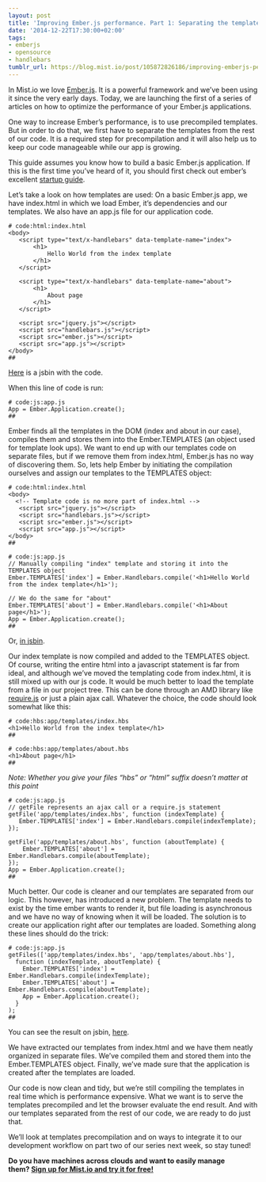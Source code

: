 ```yaml
---
layout: post
title: 'Improving Ember.js performance. Part 1: Separating the templates'
date: '2014-12-22T17:30:00+02:00'
tags:
- emberjs
- opensource
- handlebars
tumblr_url: https://blog.mist.io/post/105872826186/improving-emberjs-performance-part-1-separating
---
```

In Mist.io we love [Ember.js](http://emberjs.com). It is a powerful framework and we’ve been using it since the very early days. Today, we are launching the first of a series of articles on how to optimize the performance of your Ember.js applications.

One way to increase Ember’s performance, is to use precompiled templates. But in order to do that, we first have to separate the templates from the rest of our code. It is a required step for precompilation and it will also help us to keep our code manageable while our app is growing.

This guide assumes you know how to build a basic Ember.js application. If this is the first time you’ve heard of it, you should first check out ember’s excellent [startup guide](http://emberjs.com/guides/getting-started/).

Let’s take a look on how templates are used: On a basic Ember.js app, we have index.html in which we load Ember, it’s dependencies and our templates. We also have an app.js file for our application code.

    # code:html:index.html
    <body>
       <script type="text/x-handlebars" data-template-name="index">
           <h1>
               Hello World from the index template
           </h1>
       </script>
    
       <script type="text/x-handlebars" data-template-name="about">
           <h1>
               About page
           </h1>
       </script>    
    
       <script src="jquery.js"></script>
       <script src="handlebars.js"></script>
       <script src="ember.js"></script>
       <script src="app.js"></script>
    </body>
    ##

[Here](http://jsbin.com/mepupu/1/edit?html,js,output) is a jsbin with the code.

When this line of code is run:

    # code:js:app.js
    App = Ember.Application.create();
    ##

Ember finds all the templates in the DOM (index and about in our case), compiles them and stores them into the Ember.TEMPLATES (an object used for template look ups). We want to end up with our templates code on separate files, but if we remove them from index.html, Ember.js has no way of discovering them. So, lets help Ember by initiating the compilation ourselves and assign our templates to the TEMPLATES object:

    # code:html:index.html
    <body>
      <!-- Template code is no more part of index.html -->
       <script src="jquery.js"></script>
       <script src="handlebars.js"></script>
       <script src="ember.js"></script>
       <script src="app.js"></script>
    </body>
    ##

    # code:js:app.js
    // Manually compiling "index" template and storing it into the TEMPLATES object
    Ember.TEMPLATES['index'] = Ember.Handlebars.compile('<h1>Hello World from the index template</h1>');
    
    // We do the same for "about"
    Ember.TEMPLATES['about'] = Ember.Handlebars.compile('<h1>About page</h1>');
    App = Ember.Application.create();
    ##

Or, [in jsbin](http://jsbin.com/mepupu/2/edit?html,js,output).

Our index template is now compiled and added to the TEMPLATES object. Of course, writing the entire html into a javascript statement is far from ideal, and although we’ve moved the templating code from index.html, it is still mixed up with our js code. It would be much better to load the template from a file in our project tree. This can be done through an AMD library like [require.js](http://requirejs.org/) or just a plain ajax call. Whatever the choice, the code should look somewhat like this:

    # code:hbs:app/templates/index.hbs
    <h1>Hello World from the index template</h1>
    ##

    # code:hbs:app/templates/about.hbs
    <h1>About page</h1>
    ##

_Note: Whether you give your files “hbs” or “html” suffix doesn’t matter at this point_

    # code:js:app.js
    // getFile represents an ajax call or a require.js statement
    getFile('app/templates/index.hbs', function (indexTemplate) {
       Ember.TEMPLATES['index'] = Ember.Handlebars.compile(indexTemplate);
    });
    
    getFile('app/templates/about.hbs', function (aboutTemplate) {
        Ember.TEMPLATES['about'] = Ember.Handlebars.compile(aboutTemplate);
    });
    App = Ember.Application.create();
    ##

Much better. Our code is cleaner and our templates are separated from our logic. This however, has introduced a new problem. The template needs to exist by the time ember wants to render it, but file loading is asynchronous and we have no way of knowing when it will be loaded. The solution is to create our application right after our templates are loaded. Something along these lines should do the trick:

    # code:js:app.js
    getFiles(['app/templates/index.hbs', 'app/templates/about.hbs'],
      function (indexTemplate, aboutTemplate) {
        Ember.TEMPLATES['index'] = Ember.Handlebars.compile(indexTemplate);
        Ember.TEMPLATES['about'] = Ember.Handlebars.compile(aboutTemplate);
        App = Ember.Application.create();
      }
    );
    ##

You can see the result on jsbin, [here](http://jsbin.com/mepupu/3/edit?html,js,output).

We have extracted our templates from index.html and we have them neatly organized in separate files. We’ve compiled them and stored them into the Ember.TEMPLATES object. Finally, we’ve made sure that the application is created after the templates are loaded.

Our code is now clean and tidy, but we’re still compiling the templates in real time which is performance expensive. What we want is to serve the templates precompiled and let the browser evaluate the end result. And with our templates separated from the rest of our code, we are ready to do just that.

We’ll look at templates precompilation and on ways to integrate it to our development workflow on part two of our series next week, so stay tuned!

**Do you have machines across clouds and want to easily manage them?&nbsp;[Sign up for Mist.io and try it for free!](https://mist.io/)**

